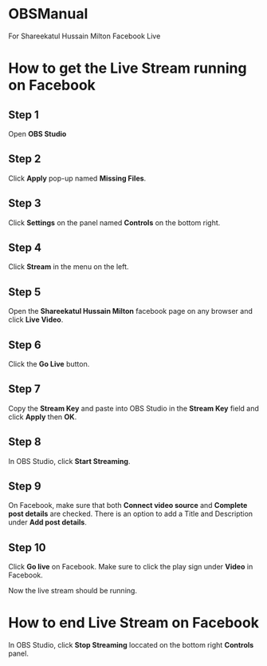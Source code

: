 # OBSManual
For Shareekatul Hussain Milton Facebook Live

<h1>How to get the Live Stream running on Facebook</h1>
<h2>Step 1</h2>

Open **OBS Studio**

<h2>Step 2</h2>

Click **Apply** pop-up named **Missing Files**.

<h2>Step 3</h2>

Click **Settings** on the panel named **Controls** on the bottom right.

<h2>Step 4</h2>

Click **Stream** in the menu on the left.

<h2>Step 5</h2>

Open the **Shareekatul Hussain Milton** facebook page on any browser and click **Live Video**.

<h2>Step 6</h2>

Click the **Go Live** button.

<h2>Step 7</h2>

Copy the **Stream Key** and paste into OBS Studio in the **Stream Key** field and click **Apply** then **OK**.

<h2>Step 8</h2>

In OBS Studio, click **Start Streaming**.

<h2>Step 9</h2>

On Facebook, make sure that both **Connect video source** and **Complete post details** are checked. There is an option to add a Title and Description under **Add post details**.

<h2>Step 10</h2>

Click **Go live** on Facebook. Make sure to click the play sign under **Video** in Facebook.


Now the live stream should be running.


<h1>How to end Live Stream on Facebook</h1>

In OBS Studio, click **Stop Streaming** loccated on the bottom right **Controls** panel.
